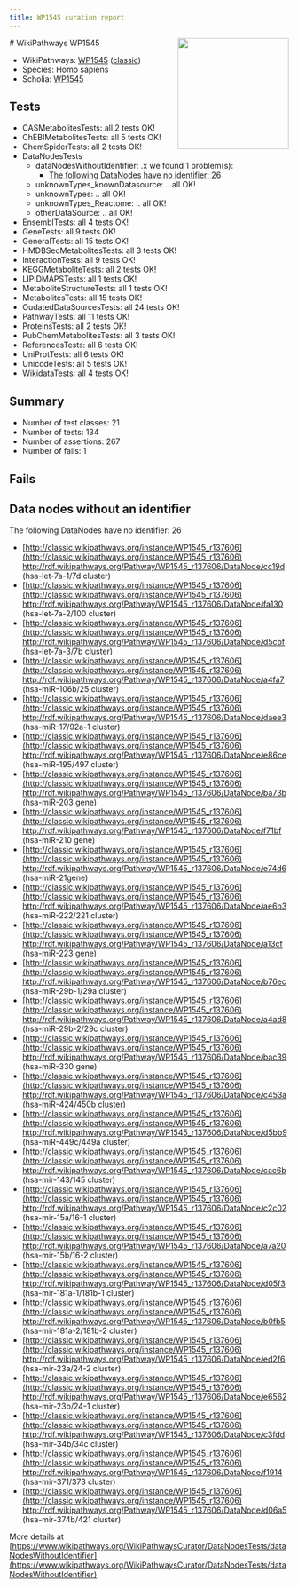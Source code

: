 ```yaml
---
title: WP1545 curation report
---
```


<img style="float: right; width: 200px" src="https://upload.wikimedia.org/wikipedia/commons/thumb/8/83/Wplogo_with_text_500.png/640px-Wplogo_with_text_500.png" />
# WikiPathways WP1545

* WikiPathways: [WP1545](https://wikipathways.org/pathways/WP1545) ([classic](https://classic.wikipathways.org/instance/WP1545))
* Species: Homo sapiens
* Scholia: [WP1545](https://scholia.toolforge.org/wikipathways/WP1545)
## Tests
* CASMetabolitesTests: all 2 tests OK!
* ChEBIMetabolitesTests: all 5 tests OK!
* ChemSpiderTests: all 2 tests OK!
* DataNodesTests
    * dataNodesWithoutIdentifier: .x we found 1 problem(s):
        * [The following DataNodes have no identifier: 26](#8792c4b5)
    * unknownTypes_knownDatasource: .. all OK!
    * unknownTypes: .. all OK!
    * unknownTypes_Reactome: .. all OK!
    * otherDataSource: .. all OK!
* EnsemblTests: all 4 tests OK!
* GeneTests: all 9 tests OK!
* GeneralTests: all 15 tests OK!
* HMDBSecMetabolitesTests: all 3 tests OK!
* InteractionTests: all 9 tests OK!
* KEGGMetaboliteTests: all 2 tests OK!
* LIPIDMAPSTests: all 1 tests OK!
* MetaboliteStructureTests: all 1 tests OK!
* MetabolitesTests: all 15 tests OK!
* OudatedDataSourcesTests: all 24 tests OK!
* PathwayTests: all 11 tests OK!
* ProteinsTests: all 2 tests OK!
* PubChemMetabolitesTests: all 3 tests OK!
* ReferencesTests: all 6 tests OK!
* UniProtTests: all 6 tests OK!
* UnicodeTests: all 5 tests OK!
* WikidataTests: all 4 tests OK!


## Summary

* Number of test classes: 21
* Number of tests: 134
* Number of assertions: 267
* Number of fails: 1

## Fails

<a name="8792c4b5" />

## Data nodes without an identifier

The following DataNodes have no identifier: 26

* [http://classic.wikipathways.org/instance/WP1545_r137606](http://classic.wikipathways.org/instance/WP1545_r137606) http://rdf.wikipathways.org/Pathway/WP1545_r137606/DataNode/cc19d (hsa-let-7a-1/7d cluster)
* [http://classic.wikipathways.org/instance/WP1545_r137606](http://classic.wikipathways.org/instance/WP1545_r137606) http://rdf.wikipathways.org/Pathway/WP1545_r137606/DataNode/fa130 (hsa-let-7a-2/100 cluster)
* [http://classic.wikipathways.org/instance/WP1545_r137606](http://classic.wikipathways.org/instance/WP1545_r137606) http://rdf.wikipathways.org/Pathway/WP1545_r137606/DataNode/d5cbf (hsa-let-7a-3/7b cluster)
* [http://classic.wikipathways.org/instance/WP1545_r137606](http://classic.wikipathways.org/instance/WP1545_r137606) http://rdf.wikipathways.org/Pathway/WP1545_r137606/DataNode/a4fa7 (hsa-miR-106b/25 cluster)
* [http://classic.wikipathways.org/instance/WP1545_r137606](http://classic.wikipathways.org/instance/WP1545_r137606) http://rdf.wikipathways.org/Pathway/WP1545_r137606/DataNode/daee3 (hsa-miR-17/92a-1 cluster)
* [http://classic.wikipathways.org/instance/WP1545_r137606](http://classic.wikipathways.org/instance/WP1545_r137606) http://rdf.wikipathways.org/Pathway/WP1545_r137606/DataNode/e86ce (hsa-miR-195/497 cluster)
* [http://classic.wikipathways.org/instance/WP1545_r137606](http://classic.wikipathways.org/instance/WP1545_r137606) http://rdf.wikipathways.org/Pathway/WP1545_r137606/DataNode/ba73b (hsa-miR-203 gene)
* [http://classic.wikipathways.org/instance/WP1545_r137606](http://classic.wikipathways.org/instance/WP1545_r137606) http://rdf.wikipathways.org/Pathway/WP1545_r137606/DataNode/f71bf (hsa-miR-210 gene)
* [http://classic.wikipathways.org/instance/WP1545_r137606](http://classic.wikipathways.org/instance/WP1545_r137606) http://rdf.wikipathways.org/Pathway/WP1545_r137606/DataNode/e74d6 (hsa-miR-21gene)
* [http://classic.wikipathways.org/instance/WP1545_r137606](http://classic.wikipathways.org/instance/WP1545_r137606) http://rdf.wikipathways.org/Pathway/WP1545_r137606/DataNode/ae6b3 (hsa-miR-222/221 cluster)
* [http://classic.wikipathways.org/instance/WP1545_r137606](http://classic.wikipathways.org/instance/WP1545_r137606) http://rdf.wikipathways.org/Pathway/WP1545_r137606/DataNode/a13cf (hsa-miR-223 gene)
* [http://classic.wikipathways.org/instance/WP1545_r137606](http://classic.wikipathways.org/instance/WP1545_r137606) http://rdf.wikipathways.org/Pathway/WP1545_r137606/DataNode/b76ec (hsa-miR-29b-1/29a cluster)
* [http://classic.wikipathways.org/instance/WP1545_r137606](http://classic.wikipathways.org/instance/WP1545_r137606) http://rdf.wikipathways.org/Pathway/WP1545_r137606/DataNode/a4ad8 (hsa-miR-29b-2/29c cluster)
* [http://classic.wikipathways.org/instance/WP1545_r137606](http://classic.wikipathways.org/instance/WP1545_r137606) http://rdf.wikipathways.org/Pathway/WP1545_r137606/DataNode/bac39 (hsa-miR-330 gene)
* [http://classic.wikipathways.org/instance/WP1545_r137606](http://classic.wikipathways.org/instance/WP1545_r137606) http://rdf.wikipathways.org/Pathway/WP1545_r137606/DataNode/c453a (hsa-miR-424/450b cluster)
* [http://classic.wikipathways.org/instance/WP1545_r137606](http://classic.wikipathways.org/instance/WP1545_r137606) http://rdf.wikipathways.org/Pathway/WP1545_r137606/DataNode/d5bb9 (hsa-miR-449c/449a cluster)
* [http://classic.wikipathways.org/instance/WP1545_r137606](http://classic.wikipathways.org/instance/WP1545_r137606) http://rdf.wikipathways.org/Pathway/WP1545_r137606/DataNode/cac6b (hsa-mir-143/145 cluster)
* [http://classic.wikipathways.org/instance/WP1545_r137606](http://classic.wikipathways.org/instance/WP1545_r137606) http://rdf.wikipathways.org/Pathway/WP1545_r137606/DataNode/c2c02 (hsa-mir-15a/16-1 cluster)
* [http://classic.wikipathways.org/instance/WP1545_r137606](http://classic.wikipathways.org/instance/WP1545_r137606) http://rdf.wikipathways.org/Pathway/WP1545_r137606/DataNode/a7a20 (hsa-mir-15b/16-2 cluster)
* [http://classic.wikipathways.org/instance/WP1545_r137606](http://classic.wikipathways.org/instance/WP1545_r137606) http://rdf.wikipathways.org/Pathway/WP1545_r137606/DataNode/d05f3 (hsa-mir-181a-1/181b-1 cluster)
* [http://classic.wikipathways.org/instance/WP1545_r137606](http://classic.wikipathways.org/instance/WP1545_r137606) http://rdf.wikipathways.org/Pathway/WP1545_r137606/DataNode/b0fb5 (hsa-mir-181a-2/181b-2 cluster)
* [http://classic.wikipathways.org/instance/WP1545_r137606](http://classic.wikipathways.org/instance/WP1545_r137606) http://rdf.wikipathways.org/Pathway/WP1545_r137606/DataNode/ed2f6 (hsa-mir-23a/24-2 cluster)
* [http://classic.wikipathways.org/instance/WP1545_r137606](http://classic.wikipathways.org/instance/WP1545_r137606) http://rdf.wikipathways.org/Pathway/WP1545_r137606/DataNode/e6562 (hsa-mir-23b/24-1 cluster)
* [http://classic.wikipathways.org/instance/WP1545_r137606](http://classic.wikipathways.org/instance/WP1545_r137606) http://rdf.wikipathways.org/Pathway/WP1545_r137606/DataNode/c3fdd (hsa-mir-34b/34c cluster)
* [http://classic.wikipathways.org/instance/WP1545_r137606](http://classic.wikipathways.org/instance/WP1545_r137606) http://rdf.wikipathways.org/Pathway/WP1545_r137606/DataNode/f1914 (hsa-mir-371/373 cluster)
* [http://classic.wikipathways.org/instance/WP1545_r137606](http://classic.wikipathways.org/instance/WP1545_r137606) http://rdf.wikipathways.org/Pathway/WP1545_r137606/DataNode/d06a5 (hsa-mir-374b/421 cluster)


More details at [https://www.wikipathways.org/WikiPathwaysCurator/DataNodesTests/dataNodesWithoutIdentifier](https://www.wikipathways.org/WikiPathwaysCurator/DataNodesTests/dataNodesWithoutIdentifier)

